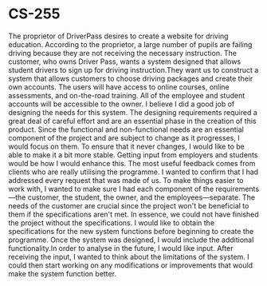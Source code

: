 # CS-255
The proprietor of DriverPass desires to create a website for driving education.  According to the proprietor, a large number of pupils are failing driving because they are not receiving the necessary instruction. The customer, who owns Driver Pass, wants a system designed that allows student drivers to sign up for driving instruction.They want us to construct a system that allows customers to choose driving packages and create their own accounts. The users will have access to online courses, online assessments, and on-the-road training.  All of the employee and student accounts will be accessible to the owner. 
I believe I did a good job of designing the needs for this system.  The designing requirements required a great deal of careful effort and are an essential phase in the creation of this product.
Since the functional and non-functional needs are an essential component of the project and are subject to change as it progresses, I would focus on them.  To ensure that it never changes, I would like to be able to make it a bit more stable.  Getting input from employers and students would be how I would enhance this.  The most useful feedback comes from clients who are really utilising the programme.
I wanted to confirm that I had addressed every request that was made of us.  To make things easier to work with, I wanted to make sure I had each component of the requirements—the customer, the student, the owner, and the employees—separate.  The needs of the customer are crucial since the project won't be beneficial to them if the specifications aren't met.  In essence, we could not have finished the project without the specifications.
I would like to obtain the specifications for the new system functions before beginning to create the programme.  Once the system was designed, I would include the additional functionality.In order to analyse in the future, I would like input.  After receiving the input, I wanted to think about the limitations of the system.  I could then start working on any modifications or improvements that would make the system function better.

